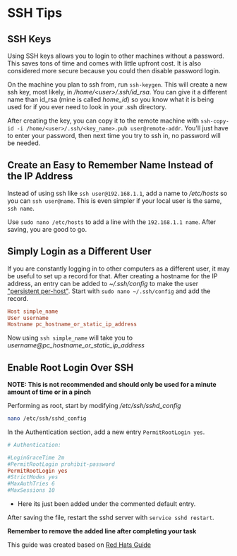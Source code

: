 # SSH Tips

## SSH Keys

Using SSH keys allows you to login to other machines without a password. This saves tons of time and comes with little upfront cost. It is also considered more secure because you could then disable password login.

On the machine you plan to ssh from, run ```ssh-keygen```. This will create a new ssh key, most likely, in */home/\<user>/.ssh/id_rsa*. You can give it a different name than id_rsa (mine is called *home_id*) so you know what it is being used for if you ever need to look in your .ssh directory.

After creating the key, you can copy it to the remote machine with `ssh-copy-id -i /home/<user>/.ssh/<key_name>.pub user@remote-addr`. You'll just have to enter your password, then next time you try to ssh in, no password will be needed.

## Create an Easy to Remember Name Instead of the IP Address

Instead of using ssh like ```ssh user@192.168.1.1```, add a name to */etc/hosts* so you can ```ssh user@name```. This is even simpler if your local user is the same, ```ssh name```.

Use ```sudo nano /etc/hosts``` to add a line with the ```192.168.1.1 name```. After saving, you are good to go.

## Simply Login as a Different User

If you are constantly logging in to other computers as a different user, it may be useful to set up a record for that. After creating a hostname for the IP address, an entry can be added to *~/.ssh/config* to make the user ["persistent per-host"](https://superuser.com/a/306159). Start with ```sudo nano ~/.ssh/config``` and add the record.

```conf
Host simple_name
User username
Hostname pc_hostname_or_static_ip_address
```

Now using ```ssh simple_name``` will take you to *username@pc_hostname_or_static_ip_address*

## Enable Root Login Over SSH

**NOTE: This is not recommended and should only be used for a minute amount of time or in a pinch**

Performing as root, start by modifying */etc/ssh/sshd_config*
```bash
nano /etc/ssh/sshd_config
```

In the Authentication section, add a new entry ```PermitRootLogin yes```.

```conf
# Authentication:

#LoginGraceTime 2m
#PermitRootLogin prohibit-password
PermitRootLogin yes
#StrictModes yes
#MaxAuthTries 6
#MaxSessions 10
```
- Here its just been added under the commented default entry.

After saving the file, restart the sshd server with `service sshd restart`.

**Remember to remove the added line after completing your task**

This guide was created based on [Red Hats Guide](https://access.redhat.com/documentation/en-us/red_hat_enterprise_linux/6/html/v2v_guide/preparation_before_the_p2v_migration-enable_root_login_over_ssh)
